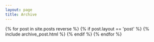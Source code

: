 ```yaml
---
layout: page
title: Archive
---
```


<div class="archives" itemscope itemtype="http://schema.org/Blog">
	{% for post in site.posts reverse %}
		{% if post.layout == 'post' %}
			{% include archive_post.html %}
		{% endif %}
	{% endfor %}
	</ul>
</div>